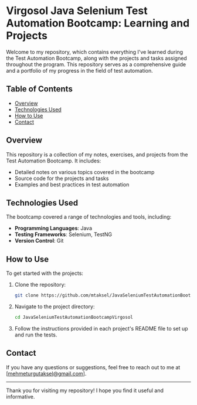 # Virgosol Java Selenium Test Automation Bootcamp: Learning and Projects

Welcome to my repository, which contains everything I've learned during the Test Automation Bootcamp, along with the projects and tasks assigned throughout the program. This repository serves as a comprehensive guide and a portfolio of my progress in the field of test automation.

## Table of Contents
- [Overview](#overview)
- [Technologies Used](#technologies-used)
- [How to Use](#how-to-use)
- [Contact](#contact)

## Overview
This repository is a collection of my notes, exercises, and projects from the Test Automation Bootcamp. It includes:
- Detailed notes on various topics covered in the bootcamp
- Source code for the projects and tasks
- Examples and best practices in test automation

## Technologies Used
The bootcamp covered a range of technologies and tools, including:
- **Programming Languages**: Java
- **Testing Frameworks**: Selenium, TestNG
- **Version Control**: Git

## How to Use
To get started with the projects:
1. Clone the repository:
    ```bash
    git clone https://github.com/mtaksel/JavaSeleniumTestAutomationBootcampVirgosol.git
    ```
2. Navigate to the project directory:
    ```bash
    cd JavaSeleniumTestAutomationBootcampVirgosol 
    ```
3. Follow the instructions provided in each project's README file to set up and run the tests.

## Contact
If you have any questions or suggestions, feel free to reach out to me at [mehmeturgutaksel@gmail.com].

---

Thank you for visiting my repository! I hope you find it useful and informative.
